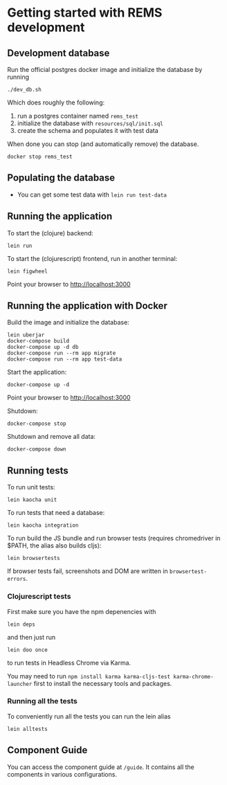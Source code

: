 # Getting started with REMS development

## Development database

Run the official postgres docker image and initialize the database by running

```
./dev_db.sh
```

Which does roughly the following:

1. run a postgres container named `rems_test`
2. initialize the database with `resources/sql/init.sql`
3. create the schema and populates it with test data

When done you can stop (and automatically remove) the database.

```
docker stop rems_test
```

## Populating the database

- You can get some test data with `lein run test-data`

## Running the application

To start the (clojure) backend:

```
lein run
```

To start the (clojurescript) frontend, run in another terminal:

```
lein figwheel
```

Point your browser to <http://localhost:3000>

## Running the application with Docker

Build the image and initialize the database:

    lein uberjar
    docker-compose build
    docker-compose up -d db
    docker-compose run --rm app migrate
    docker-compose run --rm app test-data

Start the application:

    docker-compose up -d

Point your browser to <http://localhost:3000>

Shutdown:

    docker-compose stop

Shutdown and remove all data:

    docker-compose down

## Running tests

To run unit tests:

```
lein kaocha unit
```

To run tests that need a database:

```
lein kaocha integration
```

To run build the JS bundle and run browser tests (requires chromedriver in $PATH, the alias also builds cljs):

```
lein browsertests
```

If browser tests fail, screenshots and DOM are written in `browsertest-errors`.

### Clojurescript tests

First make sure you have the npm depenencies with

```
lein deps
```

and then just run

```
lein doo once
```

to run tests in Headless Chrome via Karma.

You may need to run `npm install karma karma-cljs-test karma-chrome-launcher` first to install the necessary tools and packages.

### Running all the tests

To conveniently run all the tests you can run the lein alias

```
lein alltests
```

## Component Guide

You can access the component guide at `/guide`. It contains all the
components in various configurations.
